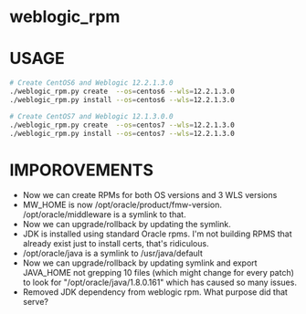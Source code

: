 # weblogic_rpm

# USAGE
```bash
# Create CentOS6 and Weblogic 12.2.1.3.0
./weblogic_rpm.py create  --os=centos6 --wls=12.2.1.3.0
./weblogic_rpm.py install --os=centos6 --wls=12.2.1.3.0

# Create CentOS7 and Weblogic 12.1.3.0.0
./weblogic_rpm.py create  --os=centos7 --wls=12.2.1.3.0
./weblogic_rpm.py install --os=centos7 --wls=12.2.1.3.0

```

# IMPOROVEMENTS
- Now we can create RPMs for both OS versions and 3 WLS versions
- MW_HOME is now /opt/oracle/product/fmw-version.  /opt/oracle/middleware is a symlink to that.
- Now we can upgrade/rollback by updating the symlink.
- JDK is installed using standard Oracle rpms.  I'm not building RPMS that already exist just to install certs, that's ridiculous.
- /opt/oracle/java is a symlink to /usr/java/default
- Now we can upgrade/rollback by updating symlink and export JAVA_HOME not grepping 10 files (which might change for every patch) to look for "/opt/oracle/java/1.8.0.161" which has caused so many issues.  
- Removed JDK dependency from weblogic rpm.  What purpose did that serve?

